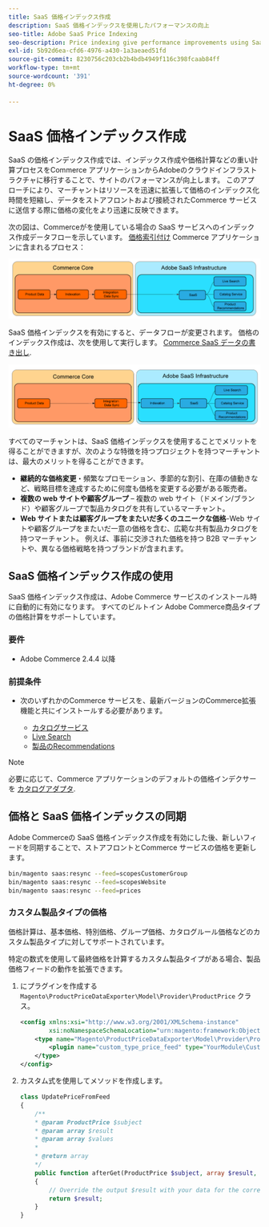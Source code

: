 ```yaml
---
title: SaaS 価格インデックス作成
description: SaaS 価格インデックスを使用したパフォーマンスの向上
seo-title: Adobe SaaS Price Indexing
seo-description: Price indexing give performance improvements using SaaS infrastructure
exl-id: 5b92d6ea-cfd6-4976-a430-1a3aeaed51fd
source-git-commit: 8230756c203cb2b4bdb4949f116c398fcaab84ff
workflow-type: tm+mt
source-wordcount: '391'
ht-degree: 0%

---
```


# SaaS 価格インデックス作成

SaaS の価格インデックス作成では、インデックス作成や価格計算などの重い計算プロセスをCommerce アプリケーションからAdobeのクラウドインフラストラクチャに移行することで、サイトのパフォーマンスが向上します。 このアプローチにより、マーチャントはリソースを迅速に拡張して価格のインデックス化時間を短縮し、データをストアフロントおよび接続されたCommerce サービスに送信する際に価格の変化をより迅速に反映できます。

次の図は、Commerceがを使用している場合の SaaS サービスへのインデックス作成データフローを示しています。 [価格索引付け](https://experienceleague.adobe.com/en/docs/commerce-operations/configuration-guide/cli/manage-indexers) Commerce アプリケーションに含まれるプロセス：

![デフォルトのデータフロー](assets/old_way.png)

SaaS 価格インデックスを有効にすると、データフローが変更されます。 価格のインデックス作成は、次を使用して実行します。 [Commerce SaaS データの書き出し](../data-export/data-synchronization.md).

![SaaS 価格インデックス作成データ フロー](assets/new_way.png)

すべてのマーチャントは、SaaS 価格インデックスを使用することでメリットを得ることができますが、次のような特徴を持つプロジェクトを持つマーチャントは、最大のメリットを得ることができます。

* **継続的な価格変更**・頻繁なプロモーション、季節的な割引、在庫の値動きなど、戦略目標を達成するために何度も価格を変更する必要がある販売者。
* **複数の web サイトや顧客グループ** – 複数の web サイト（ドメイン/ブランド）や顧客グループで製品カタログを共有しているマーチャント。
* **Web サイトまたは顧客グループをまたいだ多くのユニークな価格**-Web サイトや顧客グループをまたいだ一意の価格を含む、広範な共有製品カタログを持つマーチャント。 例えば、事前に交渉された価格を持つ B2B マーチャントや、異なる価格戦略を持つブランドが含まれます。

## SaaS 価格インデックス作成の使用

SaaS 価格インデックス作成は、Adobe Commerce サービスのインストール時に自動的に有効になります。 すべてのビルトイン Adobe Commerce商品タイプの価格計算をサポートしています。

### 要件

* Adobe Commerce 2.4.4 以降

### 前提条件

* 次のいずれかのCommerce サービスを、最新バージョンのCommerce拡張機能と共にインストールする必要があります。

   * [カタログサービス](../catalog-service/overview.md)
   * [Live Search](../live-search/overview.md)
   * [製品のRecommendations](../product-recommendations/guide-overview.md)


>[!NOTE]
>
>必要に応じて、Commerce アプリケーションのデフォルトの価格インデクサーを [カタログアダプタ](catalog-adapter.md).

## 価格と SaaS 価格インデックスの同期

Adobe Commerceの SaaS 価格インデックス作成を有効にした後、新しいフィードを同期することで、ストアフロントとCommerce サービスの価格を更新します。

```bash
bin/magento saas:resync --feed=scopesCustomerGroup
bin/magento saas:resync --feed=scopesWebsite
bin/magento saas:resync --feed=prices
```

### カスタム製品タイプの価格

価格計算は、基本価格、特別価格、グループ価格、カタログルール価格などのカスタム製品タイプに対してサポートされています。

特定の数式を使用して最終価格を計算するカスタム製品タイプがある場合、製品価格フィードの動作を拡張できます。

1. にプラグインを作成する `Magento\ProductPriceDataExporter\Model\Provider\ProductPrice` クラス。

   ```xml
   <config xmlns:xsi="http://www.w3.org/2001/XMLSchema-instance"
           xsi:noNamespaceSchemaLocation="urn:magento:framework:ObjectManager/etc/config.xsd">
       <type name="Magento\ProductPriceDataExporter\Model\Provider\ProductPrice">
           <plugin name="custom_type_price_feed" type="YourModule\CustomProductType\Plugin\UpdatePriceFromFeed" />
       </type>
   </config>
   ```

1. カスタム式を使用してメソッドを作成します。

   ```php
   class UpdatePriceFromFeed
   {
       /**
       * @param ProductPrice $subject
       * @param array $result
       * @param array $values
       *
       * @return array
       */
       public function afterGet(ProductPrice $subject, array $result, array $values) : array
       {
           // Override the output $result with your data for the corresponding products (see original method for details) 
           return $result;
       }
   }
   ```

